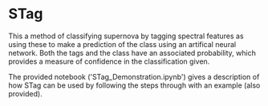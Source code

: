 # STag
This a method of classifying supernova by tagging spectral features as using these to make a prediction of the class using an artifical neural network. Both the tags and the class have an associated probability, which provides a measure of confidence in the classification given.

The provided notebook ('STag_Demonstration.ipynb') gives a description of how STag can be used by following the steps through with an example (also provided).
